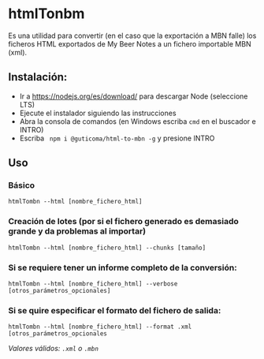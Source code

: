 # htmlTonbm

Es una utilidad para convertir (en el caso que la exportación a MBN falle) los ficheros HTML exportados de My Beer Notes a un fichero importable MBN (xml).


## Instalación:

- Ir a https://nodejs.org/es/download/ para descargar Node (seleccione LTS)
- Ejecute el instalador siguiendo las instrucciones
- Abra la consola de comandos (en Windows escriba ``` cmd ``` en el buscador e INTRO)
- Escriba ``` npm i @guticoma/html-to-mbn -g``` y presione INTRO

## Uso

### Básico
``` htmlTombn --html [nombre_fichero_html] ```
### Creación de lotes (por si el fichero generado es demasiado grande y da problemas al importar)
``` htmlTombn --html [nombre_fichero_html] --chunks [tamaño] ```
### Si se requiere tener un informe completo de la conversión:
``` htmlTombn --html [nombre_fichero_html] --verbose [otros_parámetros_opcionales] ```
### Si se quire especificar el formato del fichero de salida:
``` htmlTombn --html [nombre_fichero_html] --format .xml [otros_parámetros_opcionales ```

_Valores válidos: ```.xml``` o ```.mbn```_